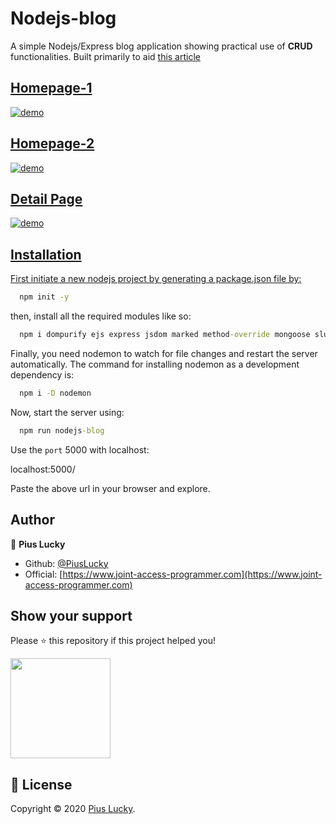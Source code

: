 # Nodejs-blog
A simple Nodejs/Express blog application showing practical use of <b>CRUD</b> functionalities. 
Built primarily to aid <a href= "https://www.joint-access-programmer.com/how-to-create-a-blog-in-node-js/" >this article</article>

## Homepage-1
![demo](https://github.com/PiusLucky/nodejs-blog/blob/master/public/img/Screenshot_1.jpg?raw=true)

## Homepage-2
![demo](https://github.com/PiusLucky/nodejs-blog/blob/master/public/img/Screenshot_2.png?raw=true)

## Detail Page
![demo](https://github.com/PiusLucky/nodejs-blog/blob/master/public/img/Screenshot_3.jpg?raw=true)

## Installation
First initiate a new nodejs project by generating a package.json file by:

```cmd
  npm init -y
```

then, install all the required modules like so:
    
    
```cmd
  npm i dompurify ejs express jsdom marked method-override mongoose slugify
```

Finally, you need nodemon to watch for file changes and restart the server automatically. The command for installing
nodemon as a development dependency is:

```cmd
  npm i -D nodemon
```

Now, start the server using:

```cmd
  npm run nodejs-blog
```

Use the <code>port</code> 5000 with localhost:

localhost:5000/

Paste the above url in your browser and explore.

## Author

👤 **Pius Lucky**

- Github: [@PiusLucky](https://github.com/PiusLucky)
- Official: [https://www.joint-access-programmer.com](https://www.joint-access-programmer.com)

## Show your support

Please ⭐️ this repository if this project helped you!

<a href="https://www.patreon.com/jointaccessprogrammer">
  <img src="https://c5.patreon.com/external/logo/become_a_patron_button@2x.png" width="160">
</a>

## 📝 License

Copyright © 2020 [Pius Lucky](https://github.com/PiusLucky).<br />







